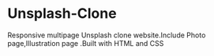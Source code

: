 # Unsplash-Clone
Responsive multipage Unsplash clone website.Include Photo page,Illustration page .Built with HTML and CSS
